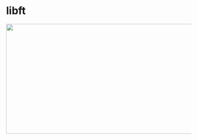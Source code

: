 # libft

<p align="center">
  <img width="740" height="300" src="https://raw.githubusercontent.com/mithraskuipers/mithraskuipers/main/readme_srcs/42_banner.png">
</p>
